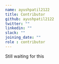 ```yaml
---
name: ayushpatil2122
title: Contributor
github: ayushpatil2122
twitter: ""
linkedin: ""
slack: ""
joining_date: ""
role : contributor
---
```


Still waiting for this
